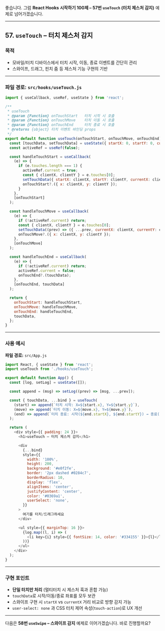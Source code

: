 좋습니다.
그럼 **React Hooks 시작하기 100제 – 57번 `useTouch` (터치 제스처 감지)** 예제로 넘어가겠습니다.

---

## 57. `useTouch` – 터치 제스처 감지

### 목적

* 모바일/터치 디바이스에서 터치 시작, 이동, 종료 이벤트를 간단히 관리
* 스와이프, 드래그, 핀치 줌 등 제스처 기능 구현의 기반

---

### 파일 경로: `src/hooks/useTouch.js`

```javascript
import { useCallback, useRef, useState } from 'react';

/**
 * useTouch
 * @param {Function} onTouchStart   터치 시작 시 호출
 * @param {Function} onTouchMove    터치 이동 시 호출
 * @param {Function} onTouchEnd     터치 종료 시 호출
 * @returns {object} 터치 이벤트 바인딩 props
 */
export default function useTouch(onTouchStart, onTouchMove, onTouchEnd) {
  const [touchData, setTouchData] = useState({ startX: 0, startY: 0, currentX: 0, currentY: 0 });
  const activeRef = useRef(false);

  const handleTouchStart = useCallback(
    (e) => {
      if (e.touches.length === 1) {
        activeRef.current = true;
        const { clientX, clientY } = e.touches[0];
        setTouchData({ startX: clientX, startY: clientY, currentX: clientX, currentY: clientY });
        onTouchStart?.({ x: clientX, y: clientY });
      }
    },
    [onTouchStart]
  );

  const handleTouchMove = useCallback(
    (e) => {
      if (!activeRef.current) return;
      const { clientX, clientY } = e.touches[0];
      setTouchData((prev) => ({ ...prev, currentX: clientX, currentY: clientY }));
      onTouchMove?.({ x: clientX, y: clientY });
    },
    [onTouchMove]
  );

  const handleTouchEnd = useCallback(
    (e) => {
      if (!activeRef.current) return;
      activeRef.current = false;
      onTouchEnd?.(touchData);
    },
    [onTouchEnd, touchData]
  );

  return {
    onTouchStart: handleTouchStart,
    onTouchMove: handleTouchMove,
    onTouchEnd: handleTouchEnd,
    touchData,
  };
}
```

---

### 사용 예시

**파일 경로:** `src/App.js`

```javascript
import React, { useState } from 'react';
import useTouch from './hooks/useTouch';

export default function App() {
  const [log, setLog] = useState([]);

  const append = (msg) => setLog((prev) => [msg, ...prev]);

  const { touchData, ...bind } = useTouch(
    (start) => append(`터치 시작: X=${start.x}, Y=${start.y}`),
    (move) => append(`터치 이동: X=${move.x}, Y=${move.y}`),
    (end) => append(`터치 종료: 시작(${end.startX}, ${end.startY}) → 종료(${end.currentX}, ${end.currentY})`)
  );

  return (
    <div style={{ padding: 24 }}>
      <h1>useTouch – 터치 제스처 감지</h1>

      <div
        {...bind}
        style={{
          width: '100%',
          height: 200,
          background: '#e0f2fe',
          border: '2px dashed #0284c7',
          borderRadius: 10,
          display: 'flex',
          alignItems: 'center',
          justifyContent: 'center',
          color: '#0369a1',
          userSelect: 'none',
        }}
      >
        여기를 터치/드래그하세요
      </div>

      <ul style={{ marginTop: 16 }}>
        {log.map((l, i) => (
          <li key={i} style={{ fontSize: 14, color: '#334155' }}>{l}</li>
        ))}
      </ul>
    </div>
  );
}
```

---

### 구현 포인트

* **단일 터치만 처리** (멀티터치 시 제스처 훅과 혼합 가능)
* `touchData`로 시작/이동/종료 좌표를 모두 보관
* 스와이프 구현 시 `startX` vs `currentX` 거리 비교로 방향 감지 가능
* `user-select: none` 과 CSS 터치 제어 속성(`touch-action`)로 UX 개선

---

다음은 **58번 `useSwipe` – 스와이프 감지** 예제로 이어가겠습니다.
바로 진행할까요?
